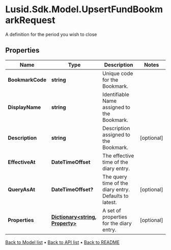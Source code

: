 # Lusid.Sdk.Model.UpsertFundBookmarkRequest
A definition for the period you wish to close

## Properties

Name | Type | Description | Notes
------------ | ------------- | ------------- | -------------
**BookmarkCode** | **string** | Unique code for the Bookmark. | 
**DisplayName** | **string** | Identifiable Name assigned to the Bookmark. | 
**Description** | **string** | Description assigned to the Bookmark. | [optional] 
**EffectiveAt** | **DateTimeOffset** | The effective time of the diary entry. | 
**QueryAsAt** | **DateTimeOffset?** | The query time of the diary entry. Defaults to latest. | [optional] 
**Properties** | [**Dictionary&lt;string, Property&gt;**](Property.md) | A set of properties for the diary entry. | [optional] 

[Back to Model list](../README.md#documentation-for-models) &#8226; [Back to API list](../README.md#documentation-for-api-endpoints) &#8226; [Back to README](../README.md)


